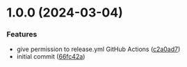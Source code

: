 # 1.0.0 (2024-03-04)


### Features

* give permission to release.yml GitHub Actions ([c2a0ad7](https://github.com/ixartz/nextjs-starter/commit/c2a0ad782254e3d9287ddf66dc9c22f760784e60))
* initial commit ([66fc42a](https://github.com/ixartz/nextjs-starter/commit/66fc42ae338a68d9a3f8483a5b430bc0d876c44b))
